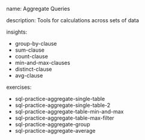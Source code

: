 name: Aggregate Queries

description: Tools for calculations across sets of data

insights:
  - group-by-clause
  - sum-clause
  - count-clause
  - min-and-max-clauses
  - distinct-clause
  - avg-clause

exercises:
  - sql-practice-aggregate-single-table
  - sql-practice-aggregate-single-table-2
  - sql-practice-aggregate-table-min-and-max
  - sql-practice-aggregate-table-max-filter
  - sql-practice-aggregate-group
  - sql-practice-aggregate-average